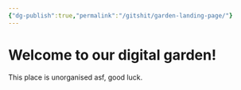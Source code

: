 ```yaml
---
{"dg-publish":true,"permalink":"/gitshit/garden-landing-page/"}
---
```


# Welcome to our digital garden!
This place is unorganised asf, good luck.